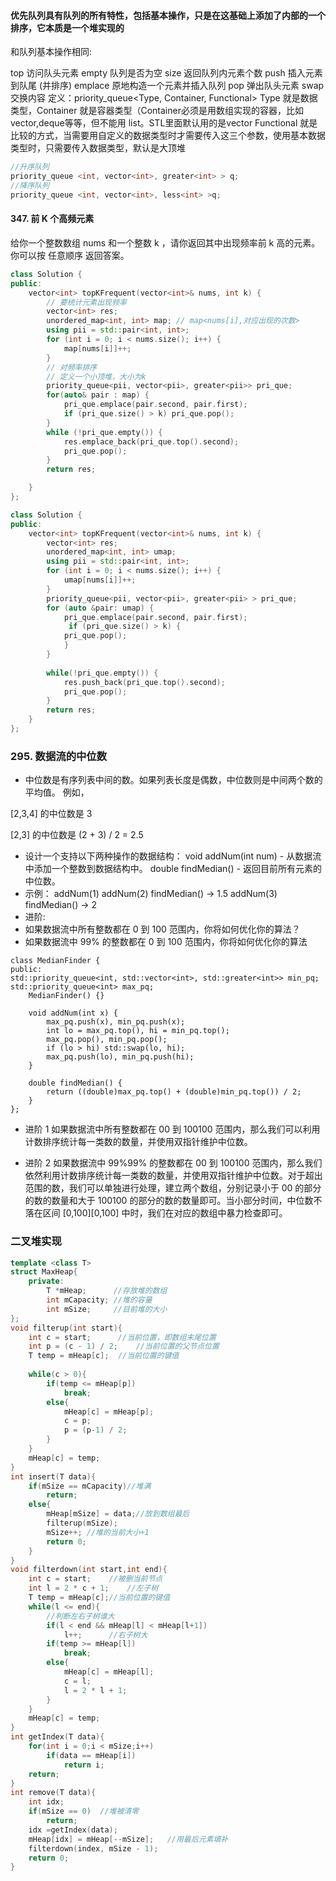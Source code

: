 #### 优先队列具有队列的所有特性，包括基本操作，只是在这基础上添加了内部的一个排序，它本质是一个堆实现的

和队列基本操作相同:

top 访问队头元素
empty 队列是否为空
size 返回队列内元素个数
push 插入元素到队尾 (并排序)
emplace 原地构造一个元素并插入队列
pop 弹出队头元素
swap 交换内容
定义：priority_queue<Type, Container, Functional>
Type 就是数据类型，Container 就是容器类型（Container必须是用数组实现的容器，比如vector,deque等等，但不能用 list。STL里面默认用的是vector
Functional 就是比较的方式，当需要用自定义的数据类型时才需要传入这三个参数，使用基本数据类型时，只需要传入数据类型，默认是大顶堆

```c++
//升序队列
priority_queue <int, vector<int>, greater<int> > q;
//降序队列
priority_queue <int, vector<int>, less<int> >q;
```

#### 347. 前 K 个高频元素

给你一个整数数组 nums 和一个整数 k ，请你返回其中出现频率前 k 高的元素。你可以按 任意顺序 返回答案。

```c++
class Solution {
public:
    vector<int> topKFrequent(vector<int>& nums, int k) {
        // 要统计元素出现频率
        vector<int> res;
        unordered_map<int, int> map; // map<nums[i],对应出现的次数>
        using pii = std::pair<int, int>;
        for (int i = 0; i < nums.size(); i++) {
            map[nums[i]]++;
        }
        // 对频率排序
        // 定义一个小顶堆，大小为k
        priority_queue<pii, vector<pii>, greater<pii>> pri_que;
        for(auto& pair : map) {
            pri_que.emplace(pair.second, pair.first);
            if (pri_que.size() > k) pri_que.pop();
        }
        while (!pri_que.empty()) {
            res.emplace_back(pri_que.top().second);
            pri_que.pop();
        }
        return res;

    }
};
```

```c++
class Solution {
public:
    vector<int> topKFrequent(vector<int>& nums, int k) {
        vector<int> res;
        unordered_map<int, int> umap;
        using pii = std::pair<int, int>;
        for (int i = 0; i < nums.size(); i++) {
            umap[nums[i]]++;
        }
        priority_queue<pii, vector<pii>, greater<pii> > pri_que;
        for (auto &pair: umap) {
            pri_que.emplace(pair.second, pair.first);
             if (pri_que.size() > k) {
            pri_que.pop();
            }
        }
       
        while(!pri_que.empty()) {
            res.push_back(pri_que.top().second);
            pri_que.pop();
        }
        return res;
    }
};
```

### 295. 数据流的中位数

* 中位数是有序列表中间的数。如果列表长度是偶数，中位数则是中间两个数的平均值。
  例如，

[2,3,4] 的中位数是 3

[2,3] 的中位数是 (2 + 3) / 2 = 2.5

* 设计一个支持以下两种操作的数据结构：
  void addNum(int num) - 从数据流中添加一个整数到数据结构中。
  double findMedian() - 返回目前所有元素的中位数。
* 示例：
  addNum(1)
  addNum(2)
  findMedian() -> 1.5
  addNum(3)
  findMedian() -> 2
* 进阶:
* 如果数据流中所有整数都在 0 到 100 范围内，你将如何优化你的算法？
* 如果数据流中 99% 的整数都在 0 到 100 范围内，你将如何优化你的算法

```
class MedianFinder {
public:
std::priority_queue<int, std::vector<int>, std::greater<int>> min_pq;
std::priority_queue<int> max_pq;
    MedianFinder() {}

    void addNum(int x) {
        max_pq.push(x), min_pq.push(x);
        int lo = max_pq.top(), hi = min_pq.top();
        max_pq.pop(), min_pq.pop();
        if (lo > hi) std::swap(lo, hi);
        max_pq.push(lo), min_pq.push(hi);
    }
    
    double findMedian() {
        return ((double)max_pq.top() + (double)min_pq.top()) / 2;
    }
};

```

* 进阶 1
  如果数据流中所有整数都在 00 到 100100 范围内，那么我们可以利用计数排序统计每一类数的数量，并使用双指针维护中位数。

* 进阶 2
  如果数据流中 99\%99% 的整数都在 00 到 100100 范围内，那么我们依然利用计数排序统计每一类数的数量，并使用双指针维护中位数。对于超出范围的数，我们可以单独进行处理，建立两个数组，分别记录小于 00
  的部分的数的数量和大于 100100 的部分的数的数量即可。当小部分时间，中位数不落在区间 [0,100][0,100] 中时，我们在对应的数组中暴力检查即可。

### 二叉堆实现

```c++
template <class T>
struct MaxHeap{
	private:
		T *mHeap;      //存放堆的数组
		int mCapacity; //堆的容量
		int mSize;     //目前堆的大小
};
void filterup(int start){
	int c = start;      //当前位置，即数组末尾位置
	int p = (c - 1) / 2;    //当前位置的父节点位置
	T temp = mHeap[c];  //当前位置的键值
	
	while(c > 0){
		if(temp <= mHeap[p])
			break;
		else{
			mHeap[c] = mHeap[p];
			c = p;
			p = (p-1) / 2;
		}
	}
	mHeap[c] = temp;
}
int insert(T data){
	if(mSize == mCapacity)//堆满
		return;
	else{
		mHeap[mSize] = data;//放到数组最后
		filterup(mSize);
		mSize++; //堆的当前大小+1
		return 0;
	}
}
void filterdown(int start,int end){
	int c = start;    //被删当前节点
	int l = 2 * c + 1;    //左子树
	T temp = mHeap[c];//当前位置的键值
	while(l <= end){
		//判断左右子树谁大
		if(l < end && mHeap[l] < mHeap[l+1])
			l++;      //右子树大
		if(temp >= mHeap[l])
			break;
		else{
			mHeap[c] = mHeap[l];
			c = l;
			l = 2 * l + 1;
		}
	}
	mHeap[c] = temp;
}
int getIndex(T data){
	for(int i = 0;i < mSize;i++)
		if(data == mHeap[i])
			return i;
	return;
}
int remove(T data){
	int idx;
	if(mSize == 0)  //堆被清零
		return;
	idx =getIndex(data);
	mHeap[idx] = mHeap[--mSize];   //用最后元素填补
	filterdown(index, mSize - 1);
	return 0;
}
```